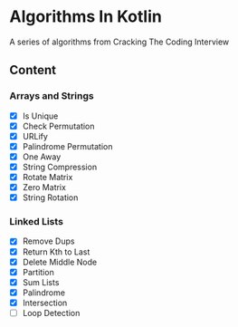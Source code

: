 # Algorithms In Kotlin
A series of algorithms from Cracking The Coding Interview

## Content
### Arrays and Strings
- [X] Is Unique
- [X] Check Permutation
- [X] URLify
- [X] Palindrome Permutation
- [X] One Away
- [X] String Compression
- [X] Rotate Matrix
- [X] Zero Matrix
- [X] String Rotation

### Linked Lists
- [X] Remove Dups
- [X] Return Kth to Last
- [X] Delete Middle Node
- [X] Partition
- [X] Sum Lists
- [X] Palindrome
- [X] Intersection
- [ ] Loop Detection
